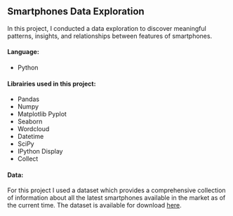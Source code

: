 ## Smartphones Data Exploration

In this project, I conducted a data exploration to discover meaningful patterns, insights, and relationships between features of smartphones.

#### Language:
- Python

#### Librairies used in this project:
- Pandas
- Numpy
- Matplotlib Pyplot
- Seaborn
- Wordcloud
- Datetime
- SciPy
- IPython Display
- Collect

#### Data:
For this project I used a dataset which provides a comprehensive collection of information about all the latest smartphones available in the market as of the current time. The dataset is available for download [here](https://www.kaggle.com/datasets/abhijitdahatonde/real-world-smartphones-dataset/data).
